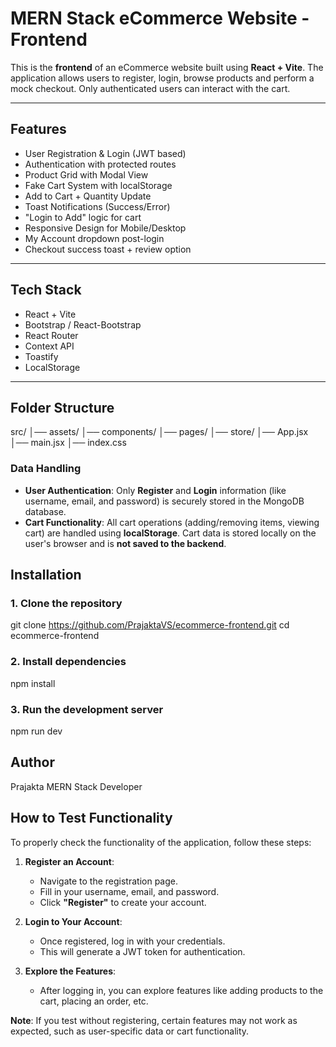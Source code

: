 # MERN Stack eCommerce Website - Frontend

This is the **frontend** of an eCommerce website built using **React + Vite**. The application allows users to register, login, browse products and perform a mock checkout. Only authenticated users can interact with the cart.

---

## Features

-  User Registration & Login (JWT based)
-  Authentication with protected routes
-  Product Grid with Modal View
-  Fake Cart System with localStorage
-  Add to Cart + Quantity Update
-  Toast Notifications (Success/Error)
-  "Login to Add" logic for cart
-  Responsive Design for Mobile/Desktop
-  My Account dropdown post-login
-  Checkout success toast + review option

---

## Tech Stack

- React + Vite
- Bootstrap / React-Bootstrap
- React Router
- Context API
- Toastify
- LocalStorage

---

## Folder Structure
src/
│── assets/
│── components/
│── pages/
│── store/
│── App.jsx
│── main.jsx
│── index.css

### Data Handling

- **User Authentication**: Only **Register** and **Login** information (like username, email, and password) is securely stored in the MongoDB database.
- **Cart Functionality**: All cart operations (adding/removing items, viewing cart) are handled using **localStorage**. Cart data is stored locally on the user's browser and is **not saved to the backend**.


##  Installation

### 1. Clone the repository

git clone https://github.com/PrajaktaVS/ecommerce-frontend.git
cd ecommerce-frontend

### 2. Install dependencies
npm install

### 3. Run the development server
npm run dev

## Author
Prajakta
MERN Stack Developer


##  How to Test Functionality

To properly check the functionality of the application, follow these steps:

1. **Register an Account**:
   - Navigate to the registration page.
   - Fill in your username, email, and password.
   - Click **"Register"** to create your account.

2. **Login to Your Account**:
   - Once registered, log in with your credentials.
   - This will generate a JWT token for authentication.

3. **Explore the Features**:
   - After logging in, you can explore features like adding products to the cart, placing an order, etc.

**Note**: If you test without registering, certain features may not work as expected, such as user-specific data or cart functionality.



```bash
